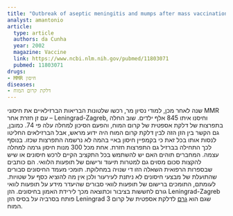 ```yaml
---
title: "Outbreak of aseptic meningitis and mumps after mass vaccination with MMR vaccine using the Leningrad-Zagreb mumps strain"
analyst: amantonio
article:
  type: article
  authors: da Cunha
  year: 2002
  magazine: Vaccine
  link: https://www.ncbi.nlm.nih.gov/pubmed/11803071
  pubmed: 11803071
drugs:
- MMR חיסון
diseases:
- דלקת קרום המוח
---
```


שנה לאחר מכן, למודי נסיון מר, רכשו שלטונות הבריאות הברזילאיים את חיסוני MMR עם זן חזרת אחר – Leningrad-Zagreb, וחיסנו איתו 845 אלף ילדים. שוב החלה בתפרצות של דלקת אספטית של קרום המוח, והפעם הסיכון למחלה עלה פי 74. כמובן, גם הקשר בין הזן הזה לבין דלקת קרום המוח היה ידוע מראש, אבל הברזילאים החליטו לנסות אותו בכל זאת כי בקמפיין חיסון באיי בהמה לא נרשמה התפרצות שכזו.
בנוסף לכך התחילה בברזיל גם התפרצות חזרת. אחת מכל 300 מנות חיסון גרמה למחלה עצמה.
המחברים תוהים האם יש להשתמש בכל התקציב הקיים לרכש חיסונים או שיש להקצות סכום מסוים גם למטרות תיעוד ורישום של תופעות הלוואי. הם כותבים שבספרות הרפואית השאלה הזו די שנויה במחלוקת. תומכי מעמד החיסונים סבורים שהתועלת של מבצעי חיסונים לא ניתנת לעירעור ולכן אין מה להוציא כסף על שטויות. לעומתם, התומכים ברישום של תופעות לוואי סבורים שהיעדר מידע על תופעות לוואי גורם לחששות בציבור וכתוצאה מכך לירידת האמון בחיסונים.
הזן Leningrad-Zagreb פותח בסרביה על בסיס הזן Leningrad 3 שגם הוא [גרם](https://www.ncbi.nlm.nih.gov/pubmed/2726323) לדלקת אספטית של קרום המוח.
